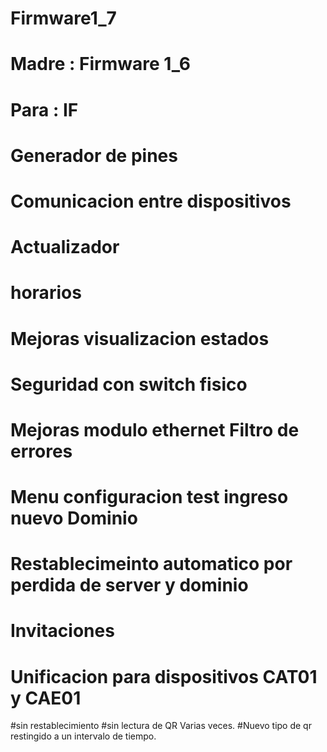 # Firmware1_7
# Madre : Firmware 1_6
# Para  : IF
#
# Generador de pines
# Comunicacion entre dispositivos
# Actualizador
# horarios
# Mejoras visualizacion estados
# Seguridad con switch fisico
# Mejoras modulo ethernet Filtro de errores
# Menu configuracion test ingreso nuevo Dominio
# Restablecimeinto automatico por perdida de server y dominio
# Invitaciones
# Unificacion para dispositivos CAT01 y CAE01
#sin restablecimiento
#sin lectura de QR Varias veces.
#Nuevo tipo de qr restingido a un intervalo de tiempo.
